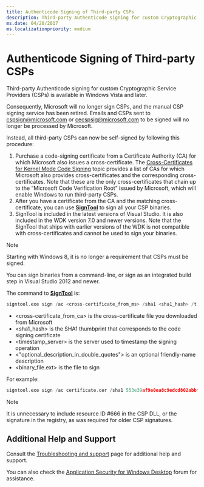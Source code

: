```yaml
---
title: Authenticode Signing of Third-party CSPs
description: Third-party Authenticode signing for custom Cryptographic Service Providers (CSPs) has been available beginning with Windows Vista, and has been back ported to Windows XP SP3 and Windows Server 2003 SP2 as of May, 2013 via this download.
ms.date: 04/20/2017
ms.localizationpriority: medium
---
```


# Authenticode Signing of Third-party CSPs

Third-party Authenticode signing for custom Cryptographic Service Providers (CSPs) is available in Windows Vista and later.

Consequently, Microsoft will no longer sign CSPs, and the manual CSP signing service has been retired. Emails and CSPs sent to cspsign@microsoft.com or cecspsig@microsoft.com to be signed will no longer be processed by Microsoft.

Instead, all third-party CSPs can now be self-signed by following this procedure:

1. Purchase a code-signing certificate from a Certificate Authority (CA) for which Microsoft also issues a cross-certificate. The [Cross-Certificates for Kernel Mode Code Signing](cross-certificates-for-kernel-mode-code-signing.md) topic provides a list of CAs for which Microsoft also provides cross-certificates and the corresponding cross-certificates. Note that these are the only cross-certificates that chain up to the “Microsoft Code Verification Root” issued by Microsoft, which will enable Windows to run third-party CSPs.
2. After you have a certificate from the CA and the matching cross-certificate, you can use [**SignTool**](../devtest/signtool.md) to sign all your CSP binaries.
3. SignTool is included in the latest versions of Visual Studio. It is also included in the WDK version 7.0 and newer versions. Note that the SignTool that ships with earlier versions of the WDK is not compatible with cross-certificates and cannot be used to sign your binaries.

>[!NOTE]
>Starting with Windows 8, it is no longer a requirement that CSPs must be signed.

You can sign binaries from a command-line, or sign as an integrated build step in Visual Studio 2012 and newer.

The command to [**SignTool**](../devtest/signtool.md) is:

```cpp
signtool.exe sign /ac <cross-certificate_from_ms> /sha1 <sha1_hash> /t <timestamp_server> /d <”optional_description_in_double_quotes”> <binary_file.ext>
```

- <cross-certificate_from_ca> is the cross-certificate file you downloaded from Microsoft
- <sha1_hash> is the SHA1 thumbprint that corresponds to the code signing certificate
- <timestamp_server> is the server used to timestamp the signing operation
- <"optional_description_in_double_quotes"> is an optional friendly-name description
- <binary_file.ext> is the file to sign

For example:

```cpp
signtool.exe sign /ac certificate.cer /sha1 553e39af9e0ea8c9edcd802abbf103166f81fa50 /t "http://timestamp.digicert.com" /d "My Cryptographic Service Provider" csp.dll
```

>[!NOTE]
>It is unnecessary to include resource ID \#666 in the CSP DLL, or the signature in the registry, as was required for older CSP signatures.

## Additional Help and Support

Consult the [Troubleshooting and support](https://msdn.microsoft.com/hh361695) page for additional help and support.

You can also check the [Application Security for Windows Desktop](https://social.msdn.microsoft.com/Forums/home?forum=windowssecurity) forum for assistance.
